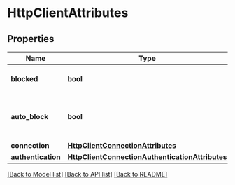 # HttpClientAttributes

## Properties

| Name               | Type                                                                                                | Description                                                                                       | Notes      |
| ------------------ | --------------------------------------------------------------------------------------------------- | ------------------------------------------------------------------------------------------------- | ---------- |
| **blocked**        | **bool**                                                                                            | Whether to block outbound connections on the repository                                           |
| **auto_block**     | **bool**                                                                                            | Whether to auto-block outbound connections if remote peer is detected as unreachable/unresponsive |
| **connection**     | [**HttpClientConnectionAttributes**](HttpClientConnectionAttributes.md)                             |                                                                                                   | [optional] |
| **authentication** | [**HttpClientConnectionAuthenticationAttributes**](HttpClientConnectionAuthenticationAttributes.md) |                                                                                                   | [optional] |

[[Back to Model list]](../README.md#documentation-for-models) [[Back to API list]](../README.md#documentation-for-api-endpoints) [[Back to README]](../README.md)
